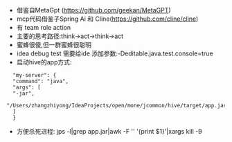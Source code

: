 + 借鉴自MetaGpt (https://github.com/geekan/MetaGPT)
+ mcp代码借鉴子Spring Ai 和 Cline(https://github.com/cline/cline)
+ 有 team role action
+ 主要的思考路径:think->act->think->act
+ 蜜蜂很傻,但一群蜜蜂很聪明
+ idea debug test 需要给ide 添加参数:-Deditable.java.test.console=true
+ 启动hive的app方式:

```
  "my-server": {  
  "command": "java",  
  "args": [  
  "-jar",  
  "/Users/zhangzhiyong/IdeaProjects/open/mone/jcommon/hive/target/app.jar"  
  ]  
  }  
```
+ 方便杀死进程:  jps -l|grep app.jar|awk -F '' '{print $1}'|xargs kill -9